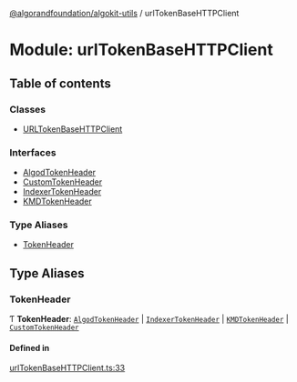 [@algorandfoundation/algokit-utils](../README.md) / urlTokenBaseHTTPClient

# Module: urlTokenBaseHTTPClient

## Table of contents

### Classes

- [URLTokenBaseHTTPClient](../classes/urlTokenBaseHTTPClient.URLTokenBaseHTTPClient.md)

### Interfaces

- [AlgodTokenHeader](../interfaces/urlTokenBaseHTTPClient.AlgodTokenHeader.md)
- [CustomTokenHeader](../interfaces/urlTokenBaseHTTPClient.CustomTokenHeader.md)
- [IndexerTokenHeader](../interfaces/urlTokenBaseHTTPClient.IndexerTokenHeader.md)
- [KMDTokenHeader](../interfaces/urlTokenBaseHTTPClient.KMDTokenHeader.md)

### Type Aliases

- [TokenHeader](urlTokenBaseHTTPClient.md#tokenheader)

## Type Aliases

### TokenHeader

Ƭ **TokenHeader**: [`AlgodTokenHeader`](../interfaces/urlTokenBaseHTTPClient.AlgodTokenHeader.md) \| [`IndexerTokenHeader`](../interfaces/urlTokenBaseHTTPClient.IndexerTokenHeader.md) \| [`KMDTokenHeader`](../interfaces/urlTokenBaseHTTPClient.KMDTokenHeader.md) \| [`CustomTokenHeader`](../interfaces/urlTokenBaseHTTPClient.CustomTokenHeader.md)

#### Defined in

[urlTokenBaseHTTPClient.ts:33](https://github.com/algorandfoundation/algokit-utils-ts/blob/600c806/src/urlTokenBaseHTTPClient.ts#L33)
